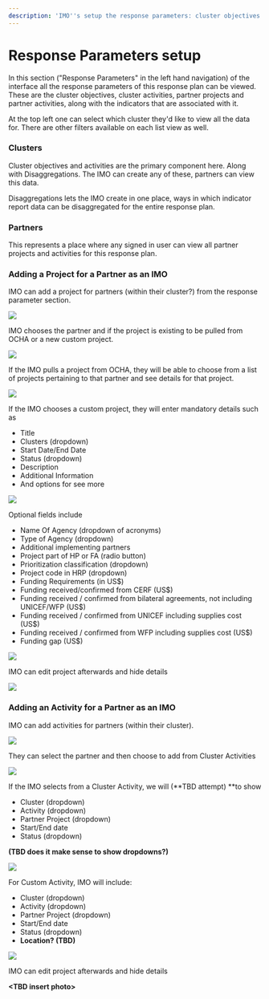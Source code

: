 ```yaml
---
description: 'IMO''s setup the response parameters: cluster objectives & activities'
---
```


# Response Parameters setup

In this section \("Response Parameters" in the left hand navigation\) of the interface all the response parameters of this response plan can be viewed. These are the cluster objectives, cluster activities, partner projects and partner activities, along with the indicators that are associated with it.

At the top left one can select which cluster they'd like to view all the data for. There are other filters available on each list view as well.

### Clusters

Cluster objectives and activities are the primary component here. Along with Disaggregations. The IMO can create any of these, partners can view this data.

Disaggregations lets the IMO create in one place, ways in which indicator report data can be disaggregated for the entire response plan.

### Partners

This represents a place where any signed in user can view all partner projects and activities for this response plan.



### Adding a Project for a Partner as an IMO

IMO can add a project for partners \(within their cluster?\) from the response parameter section.

![](../../.gitbook/assets/screen-shot-2018-03-06-at-12.13.34-pm.png)

IMO chooses the partner and if the project is existing to be pulled from OCHA or a new custom project.

![](../../.gitbook/assets/screen-shot-2018-03-06-at-12.13.18-pm.png)

If the IMO pulls a project from OCHA, they will be able to choose from a list of projects pertaining to that partner and see details for that project.

![](../../.gitbook/assets/screen-shot-2018-03-06-at-12.11.50-pm.png)

If the IMO chooses a custom project, they will enter mandatory details such as

* Title
* Clusters \(dropdown\)
* Start Date/End Date
* Status \(dropdown\)
* Description
* Additional Information 
* And options for see more

![](../../.gitbook/assets/screen-shot-2018-03-06-at-12.11.39-pm.png)

Optional fields include

* Name Of Agency \(dropdown of acronyms\)
* Type of Agency \(dropdown\)
* Additional implementing partners
* Project part of HP or FA \(radio button\)
* Prioritization classification \(dropdown\)
* Project code in HRP \(dropdown\)
* Funding Requirements \(in US$\)
* Funding received/confirmed from CERF \(US$\)
* Funding received / confirmed from bilateral agreements, not including UNICEF/WFP \(US$\)
* Funding received / confirmed from UNICEF including supplies cost  \(US$\)
* Funding received / confirmed from WFP including supplies cost  \(US$\)
* Funding gap \(US$\)

![](../../.gitbook/assets/screen-shot-2018-03-06-at-12.11.08-pm.png)

IMO can edit project afterwards and hide details

![](../../.gitbook/assets/screen-shot-2018-03-06-at-12.10.02-pm.png)

### Adding an Activity for a Partner as an IMO

IMO can add activities for partners \(within their cluster\).

![](../../.gitbook/assets/screen-shot-2018-03-06-at-12.20.37-pm.png)

They can select the partner and then choose to add from Cluster Activities 

![](../../.gitbook/assets/screen-shot-2018-03-06-at-12.22.44-pm.png)

If the IMO selects from a Cluster Activity, we will \(**TBD attempt\) **to show

* Cluster \(dropdown\)
* Activity \(dropdown\)
* Partner Project \(dropdown\)
* Start/End date 
* Status \(dropdown\)

**\(TBD does it make sense to show dropdowns?\)**

![](../../.gitbook/assets/screen-shot-2018-03-06-at-12.24.43-pm.png)

For Custom Activity, IMO will include:

* Cluster \(dropdown\)
* Activity \(dropdown\)
* Partner Project \(dropdown\)
* Start/End date 
* Status \(dropdown\)
* **Location? \(TBD\)**

![](../../.gitbook/assets/screen-shot-2018-03-06-at-12.28.59-pm.png)

IMO can edit project afterwards and hide details

**&lt;TBD insert photo&gt;**





 



